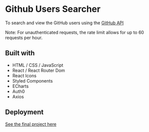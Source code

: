 # Github Users Searcher

To search and view the GitHub users using the [GitHub API](https://api.github.com)

Note:
For unauthenticated requests, the rate limit allows for up to 60 requests per hour.

## Built with

-   HTML / CSS / JavaScript
-   React / React Router Dom
-   React Icons
-   Styled Components
-   ECharts
-   Auth0
-   Axios

## Deployment

[See the final project here](https://)
